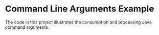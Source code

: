 # Command Line Arguments Example

The code in this project illustrates the consumption and  processing Java command arguments.